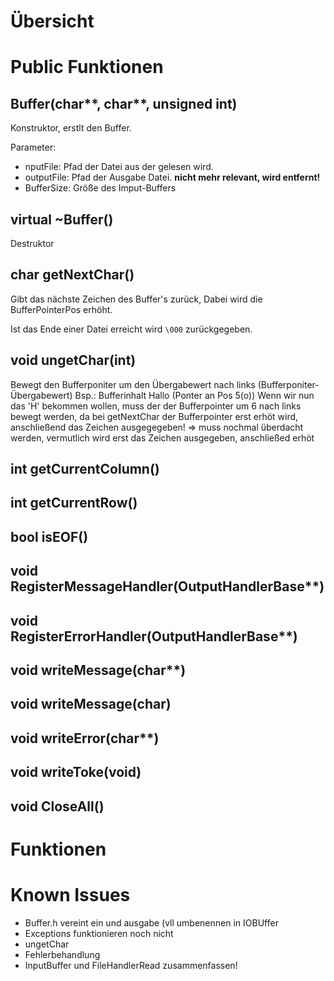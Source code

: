 

# Übersicht #

# Public Funktionen #
## Buffer(char**, char**, unsigned int) ##
Konstruktor, erstlt den Buffer.

Parameter:
  * nputFile: Pfad der Datei aus der gelesen wird.
  * outputFile: Pfad der Ausgabe Datei. **nicht mehr relevant, wird entfernt!**
  * BufferSize: Größe des Imput-Buffers
## virtual ~Buffer() ##
Destruktor
## char getNextChar() ##
Gibt das nächste Zeichen des Buffer's zurück, Dabei wird die BufferPointerPos erhöht.

Ist das Ende einer Datei erreicht wird `\000` zurückgegeben.
## void ungetChar(int) ##
Bewegt den Bufferponiter um den Übergabewert nach links (Bufferponiter-Übergabewert)
Bsp.: Bufferinhalt Hallo (Ponter an Pos 5(o))
Wenn wir nun das 'H' bekommen wollen, muss der der Bufferpointer um 6 nach links bewegt werden, da bei getNextChar der Bufferpointer erst erhöt wird, anschließend das Zeichen ausgegegeben!
=> muss nochmal überdacht werden, vermutlich wird erst das Zeichen ausgegeben, anschließed erhöt

## int getCurrentColumn() ##
## int getCurrentRow() ##
## bool isEOF() ##
## void RegisterMessageHandler(OutputHandlerBase**) ##
## void RegisterErrorHandler(OutputHandlerBase**) ##
## void writeMessage(char**) ##
## void writeMessage(char) ##
## void writeError(char**) ##
## void writeToke(void) ##
## void CloseAll() ##

# Funktionen #

# Known Issues #
  * Buffer.h vereint ein und ausgabe (vll umbenennen in IOBUffer
  * Exceptions funktionieren noch nicht
  * ungetChar
  * Fehlerbehandlung
  * InputBuffer und FileHandlerRead zusammenfassen!